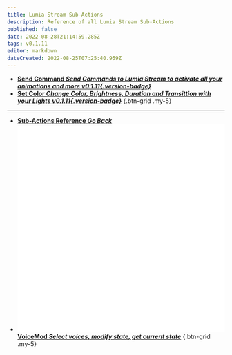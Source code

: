 ```yaml
---
title: Lumia Stream Sub-Actions
description: Reference of all Lumia Stream Sub-Actions
published: false
date: 2022-08-28T21:14:59.285Z
tags: v0.1.11
editor: markdown
dateCreated: 2022-08-25T07:25:40.959Z
---
```


* [<i class="mdi mdi-slash-forward-box text--lumiastream" style="color: #ff4566;"></i>**Send Command *Send Commands to Lumia Stream to activate all your animations and more *v0.1.11*{.version-badge}***](/en/Sub-Actions/Lumia-Stream/Send-Command)
* [<i class="mdi mdi-format-color-fill text--lumiastream" style="color: #ff4566;"></i>**Set Color *Change Color, Brightness, Duration and Transittion with your Lights *v0.1.11*{.version-badge}***](/en/Sub-Actions/Lumia-Stream/Set-Color)
{.btn-grid .my-5}

---

- [<i class="mdi mdi-chevron-left"></i>**Sub-Actions Reference *Go Back***](/en/Sub-Actions)
- [<img src="/logos/voicemod.png"/>**VoiceMod *Select voices, modify state, get current state***](/en/Sub-Actions/VoiceMod)
{.btn-grid .my-5}